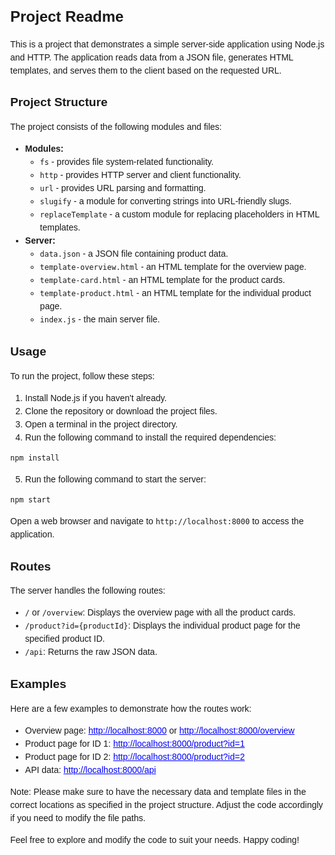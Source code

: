 <body style="font-family: Arial, sans-serif; line-height: 1.5; margin: 2rem;">
  <h1 style="font-size: 1.5rem; margin-bottom: 1rem;">Project Readme</h1>

  <p style="line-height: 1.5;">This is a project that demonstrates a simple server-side application using Node.js and HTTP. The application reads data from a JSON file, generates HTML templates, and serves them to the client based on the requested URL.</p>

  <h2 style="font-size: 1.2rem; margin-bottom: 0.5rem;">Project Structure</h2>

  <p style="line-height: 1.5;">The project consists of the following modules and files:</p>

  <ul>
    <li><strong>Modules:</strong>
      <ul>
        <li><code>fs</code> - provides file system-related functionality.</li>
        <li><code>http</code> - provides HTTP server and client functionality.</li>
        <li><code>url</code> - provides URL parsing and formatting.</li>
        <li><code>slugify</code> - a module for converting strings into URL-friendly slugs.</li>
        <li><code>replaceTemplate</code> - a custom module for replacing placeholders in HTML templates.</li>
      </ul>
    </li>
    <li><strong>Server:</strong>
      <ul>
        <li><code>data.json</code> - a JSON file containing product data.</li>
        <li><code>template-overview.html</code> - an HTML template for the overview page.</li>
        <li><code>template-card.html</code> - an HTML template for the product cards.</li>
        <li><code>template-product.html</code> - an HTML template for the individual product page.</li>
        <li><code>index.js</code> - the main server file.</li>
      </ul>
    </li>
  </ul>

  <h2 style="font-size: 1.2rem; margin-bottom: 0.5rem;">Usage</h2>

  <p style="line-height: 1.5;">To run the project, follow these steps:</p>

  <ol>
    <li>Install Node.js if you haven't already.</li>
    <li>Clone the repository or download the project files.</li>
    <li>Open a terminal in the project directory.</li>
    <li>Run the following command to install the required dependencies:</li>
  </ol>

  <pre><code>npm install</code></pre>

  <ol start="5">
    <li>Run the following command to start the server:</li>
  </ol>

  <pre><code>npm start</code></pre>

  <p style="line-height: 1.5;">Open a web browser and navigate to <code>http://localhost:8000</code> to access the application.</p>

  <h2 style="font-size: 1.2rem; margin-bottom: 0.5rem;">Routes</h2>

  <p style="line-height: 1.5;">The server handles the following routes:</p>

  <ul>
    <li><code>/</code> or <code>/overview</code>: Displays the overview page with all the product cards.</li>
    <li><code>/product?id={productId}</code>: Displays the individual product page for the specified product ID.</li>
    <li><code>/api</code>: Returns the raw JSON data.</li>
  </ul>

  <h2 style="font-size: 1.2rem; margin-bottom: 0.5rem;">Examples</h2>

  <p style="line-height: 1.5;">Here are a few examples to demonstrate how the routes work:</p>

  <ul>
    <li>Overview page: <a href="http://localhost:8000" style="color: blue;">http://localhost:8000</a> or <a href="http://localhost:8000/overview" style="color: blue;">http://localhost:8000/overview</a></li>
    <li>Product page for ID 1: <a href="http://localhost:8000/product?id=1" style="color: blue;">http://localhost:8000/product?id=1</a></li>
    <li>Product page for ID 2: <a href="http://localhost:8000/product?id=2" style="color: blue;">http://localhost:8000/product?id=2</a></li>
    <li>API data: <a href="http://localhost:8000/api" style="color: blue;">http://localhost:8000/api</a></li>
  </ul>

  <p style="line-height: 1.5;">Note: Please make sure to have the necessary data and template files in the correct locations as specified in the project structure. Adjust the code accordingly if you need to modify the file paths.</p>

  <p style="line-height: 1.5;">Feel free to explore and modify the code to suit your needs. Happy coding!</p>
</body>
